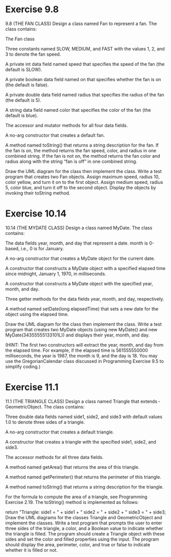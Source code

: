 # Exercise 9.8

9.8 (THE FAN CLASS) Design a class named Fan to represent a fan. The class contains:

 The Fan class

Three constants named SLOW, MEDIUM, and FAST with the values 1, 2, and 3 to denote the fan speed.

A private int data field named speed that specifies the speed of the fan (the default is SLOW).

A private boolean data field named on that specifies whether the fan is on (the default is false).

A private double data field named radius that specifies the radius of the fan (the default is 5).

A string data field named color that specifies the color of the fan (the default is blue).

The accessor and mutator methods for all four data fields.

A no-arg constructor that creates a default fan.

A method named toString() that returns a string description for the fan. If the fan is on, the method returns the fan speed, color, and radius in one combined string. If the fan is not on, the method returns the fan color and radius along with the string “fan is off” in one combined string.

Draw the UML diagram for the class then implement the class. Write a test program that creates two Fan objects. Assign maximum speed, radius 10, color yellow, and turn it on to the first object. Assign medium speed, radius 5, color blue, and turn it off to the second object. Display the objects by invoking their toString method.

# Exercise 10.14

10.14 (THE MYDATE CLASS) Design a class named MyDate. The class contains:

The data fields year, month, and day that represent a date. month is 0-based, i.e., 0 is for January.

A no-arg constructor that creates a MyDate object for the current date.

A constructor that constructs a MyDate object with a specified elapsed time since midnight, January 1, 1970, in milliseconds.

A constructor that constructs a MyDate object with the specified year, month, and day.

Three getter methods for the data fields year, month, and day, respectively.

A method named setDate(long elapsedTime) that sets a new date for the object using the elapsed time.

Draw the UML diagram for the class then implement the class. Write a test program that creates two MyDate objects (using new MyDate() and new MyDate(34355555133101L)) and displays their year, month, and day.

(HINT: The first two constructors will extract the year, month, and day from the elapsed time. For example, if the elapsed time is 561555550000 milliseconds, the year is 1987, the month is 9, and the day is 18. You may use the GregorianCalendar class discussed in Programming Exercise 9.5 to simplify coding.)

# Exercise 11.1

11.1 (THE TRIANGLE CLASS) Design a class named Triangle that extends ­GeometricObject. The class contains:

Three double data fields named side1, side2, and side3 with default values 1.0 to denote three sides of a triangle.

A no-arg constructor that creates a default triangle.

A constructor that creates a triangle with the specified side1, side2, and side3.

The accessor methods for all three data fields.

A method named getArea() that returns the area of this triangle.

A method named getPerimeter() that returns the perimeter of this triangle.

A method named toString() that returns a string description for the triangle.

For the formula to compute the area of a triangle, see Programming Exercise 2.19. The toString() method is implemented as follows:


return "Triangle: side1 = " + side1 + " side2 = " + side2 +
  " side3 = " + side3;
Draw the UML diagrams for the classes Triangle and GeometricObject and implement the classes. Write a test program that prompts the user to enter three sides of the triangle, a color, and a Boolean value to indicate whether the triangle is filled. The program should create a Triangle object with these sides and set the color and filled properties using the input. The program should display the area, perimeter, color, and true or false to indicate whether it is filled or not.